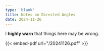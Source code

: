 ```yaml
---
type: 'blank'
title: Notes on Directed Angles
date: 2024-11-26
---
```


I **highly warn** that things here may be wrong.

{{< embed-pdf url="/20241126.pdf" >}}
